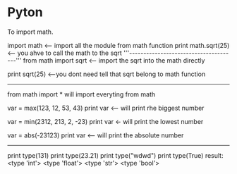 # Pyton

To import math.

import math <-- import all the module from math function
print math.sqrt(25) <-- you ahve to call the math to the sqrt
'''--------------------------------------'''
from math import sqrt <-- import the sqrt into the math directly

print sqrt(25) <--you dont need tell that sqrt belong to math function

---------------------
from math import *  will import everyting from math

var = max(123, 12, 53, 43)
print var <-- will print rhe biggest number

var = min(2312, 213, 2, -23)
print var <- will print the lowest number

var = abs(-23123)
print var <-- will print the absolute number 

-------
print type(131)
print type(23.21)
print type("wdwd")
print type(True)
result:
<type 'int'>
<type 'float'>
<type 'str'>
<type 'bool'>

